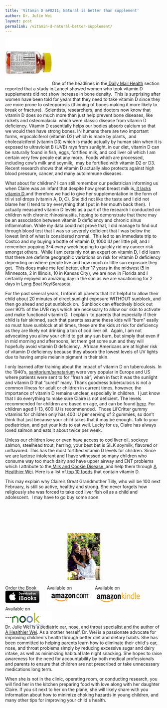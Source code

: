 ```yaml
---
title: 'Vitamin D &#8211; Natural is better than supplement'
author: Dr. Julie Wei
layout: post
permalink: /vitamin-d-natural-better-supplement/
---
```

<img class="alignleft size-thumbnail wp-image-835" alt="vitamin D" src="/wp-content/uploads/2013/10/vitamin-D-150x150.jpg" width="150" height="150" />One of the headlines in the[ Daily Mail Health][1] section reported that a study in Lancet showed women who took vitamin D supplements did not show increase in bone density.  This is surprising after women have been told for years that they need to take vitamin D since they are more prone to osteoporosis (thinning of bones making it more likely to break or fracture).  Scientists, researchers, and doctors now know that vitamin D does so much more than just help prevent bone diseases, like rickets and osteomalacia  which were classic disease from vitamin D deficiency. Vitamin D essentially helps our bodies absorb calcium so that we would then have strong bones. IN humans there are two important forms, ergocalciferol (vitamin D2) which is made by plants,  and cholecalciferol (vitamin D3) which is made actually by human skin when it is exposed to ultraviolet B (UVB) rays from sunlight. in our diet, vitamin D can be naturally found in fish, eggs, fortified milk, and cod liver oil which I am certain very few people eat any more.  Foods which are processed, including cow&#8217;s milk and soymilk,  may be fortified with vitamin D2 or D3. Recent research shows that vitamin D actually also protects against high blood pressure, cancer, and many autoimmune diseases.

What about for children? I can still remember our pediatrician informing us when Claire was an infant that despite how great breast milk is,[ it lacks vitamin D ][2]and therefore we had to give her supplementation in the form of tri vi sol drops (vitamin A, D, C). She did not like the taste and I did not blame her (I tend to try everything that I put in her mouth back then).  I actually measured vitamin D levels as a part of the research I conducted on children with chronic rhinosinusitis, hoping to demonstrate that there may be an association between vitamin D deficiency and chronic sinus inflammation. While my data could not prove that, I did manage to find out through blood test that I was so severely deficient that I was below the lowest limit of what is considered normal.  This led to an immediate trip to Costco and my buying a bottle of vitamin D, 1000 IU per little pill, and I remember popping 3-4 every week hoping to quickly rid my cancer risk amongst others.  While I am certainly not an expert on vitamin D, I did learn that there are definite geographic variations on risk for vitamin D deficiency depending on where people live and how much or little sun exposure they get.  This does make me feel better, after 17 years in the midwest (5 in Minnesota, 2 in Illinois, 10 in Kansas City), we are now in Florida and I certainly enjoyed an amazing day in the sun as we are vacationing for 2 days in Long Boat Key/Sarasota.

For the past several years, I inform all parents that it it helpful to allow their child about 20 minutes of direct sunlight exposure WITHOUT sunblock, and then go ahead and put sunblock on.  Sunblock can effectively block out over 90% of the UVB rays which are necessary to allow our skin to activate and make functional vitamin D.  I explain  to parents that especially if their child is fair skinned, such that parents assume these kids will &#8220;burn&#8221; easily so must have sunblock at all times, these are the kids at risk for deficiency as they are likely not drinking a ton of cod liver oil.  Again, I am not advocating you allow your child to get any sun burn, but simply that even if in mid morning and afternoons, let them get some sun and they will hopefully avoid vitamin D deficiency.  African Americans are at higher risk of vitamin D deficiency because they absorb the lowest levels of UV lights due to having ample melanin pigment in their skin.

I only learned after training about the impact of vitamin D on tuberculosis. In the 1940&#8242;s, [sanitorium/sanatarium][3] were very popular in Europe and US where patients were sent to for &#8220;fresh air&#8221;, when in fact it was the sunlight and vitamin D that &#8220;cured&#8221; many. Thank goodness tuberculosis is not a common illness for adult or children in current times, however, the importance of vitamin D remains unclear, especially in children.  I just know that I do everything to make sure Claire is not deficient. The levels recommended for children are based on age, and can be found [here][4]. For children aged 1-13, 600 IU is recommended.  Those Lil&#8217;Critter gummy vitamins for children only has 400 IU per serving of 2 gummies, so don&#8217;t think that just because your child takes that it may be enough. Talk to your pediatrician, and get your kids to eat well. Lucky for us, Claire has always loved salmon and eats it about twice per week.

Unless our children love or even have access to cod liver oil, sockeye salmon, steelhead trout, herring, your best bet is SILK soymilk, flavored or unflavored. This has the most fortified vitamin D levels for children. Since we are lactose intolerant and I have witnessed so many children who consume way too much dairy and have upper airway and ENT problems which I attribute to the[ Milk and Cookie Disease, ][5]and help them through [A Healthier Wei][6]. Here is a list of[ top 10 foods][7] that contain vitamin D.

This may explain why Claire&#8217;s Great Grandmother Tilly, who will be 100 next February, is still so active, healthy and strong. She never forgets how religiously she was forced to take cod liver fish oil as a child and adolescent.  I may have to go buy some soon.

&nbsp;

&nbsp;

&nbsp;

<span style="width:105px;display:table;margin:0 auto;"><a href="the-book/"><img src="/wp-content/uploads/2014/04/AHealthierWei_cover_150.png" /></a></span>

<p style="height:80px">
  <span style="width:130px;display:inline-block;vertical-align:top;"> Order the Book <a href="https://itunes.apple.com/us/book/a-healthier-wei/id806784060?ls=1&mt=11#" target="_blank" > <img class="size-full wp-image-944" alt="Apple iBooks" title="Apple iBooks" src="/wp-content/uploads/2014/02/Download_on_iBooks_Badge_US-UK_110x40_090513.png" width="110" height="40" /></a> </span> <span style="width:150px;display:inline-block;vertical-align:top;">Available on <a href="http://amzn.to/1fSNqeb" target="_blank" > <img class="size-full wp-image-945" alt="Amazon.com" title="Amazon.com" src="/wp-content/uploads/2014/02/amazon_com_logo_160.jpg" width="160" height="47" /> </a> </span> <span  style="width:150px;display:inline-block;vertical-align:top;">Available on <a href="http://amzn.to/1eHEfNl" target="_blank" > <img class="size-full wp-image-946" alt="Amazon Kindle" title="Amazon Kindle" src="/wp-content/uploads/2014/02/kindle_logo_160.jpg" width="160" height="43" /> </a> </span> <span style="width:150px;display:inline-block;vertical-align:top;">Available on <a href="http://www.barnesandnoble.com/w/a-healthier-wei-julie-wei/1118260302?ean=2940148244592&itm=1&usri=2940148244592" target="_blank" > <img class="size-full wp-image-947" alt="Nook" title="Nook" src="/wp-content/uploads/2014/02/nook_logo_160.png" width="160" height="52" /></a> </span>
</p>

\-----

Dr. Julie Wei is a pediatric ear, nose, and throat specialist and the author of [A Healthier Wei][8]. As a mother herself, Dr. Wei is a passionate advocate for improving children's health through better diet and dietary habits. She has been committed to helping parents learn how to eliminate their child's ear, nose, and throat problems simply by reducing excessive sugar and dairy intake, as well as minimizing habitual late night snacking. She hopes to raise awareness for the need for accountability by both medical professionals and parents to ensure that children are not prescribed or take unnecessary medications long term. 

When she is not in the clinic, operating room, or conducting research, you will find her in the kitchen preparing food with love along with her daughter Claire. If you sit next to her on the plane, she will likely share with you information about how to minimize choking hazards in young children, and many other tips for improving your child's health.

 [1]: http://www.dailymail.co.uk/health/article-2453151/No-bone-boost-Vitamin-D-supplements-women-trying-prevent-osteoporosis.html?ico=health^headlines
 [2]: http://www.cdc.gov/breastfeeding/recommendations/vitamin_d.htm
 [3]: http://www.ncbi.nlm.nih.gov/pmc/articles/PMC1079536/
 [4]: http://ods.od.nih.gov/factsheets/VitaminD-QuickFacts/
 [5]: http://www.dailymail.co.uk/news/article-2418533/Could-milk-cookies-make-child-ill-Doctor-fears-bedtime-treats-cause-health-problems.html
 [6]: the-book/ "The Book"
 [7]: //http://www.healthaliciousness.com/articles/high-vitamin-D-foods.php
 [8]: the-book